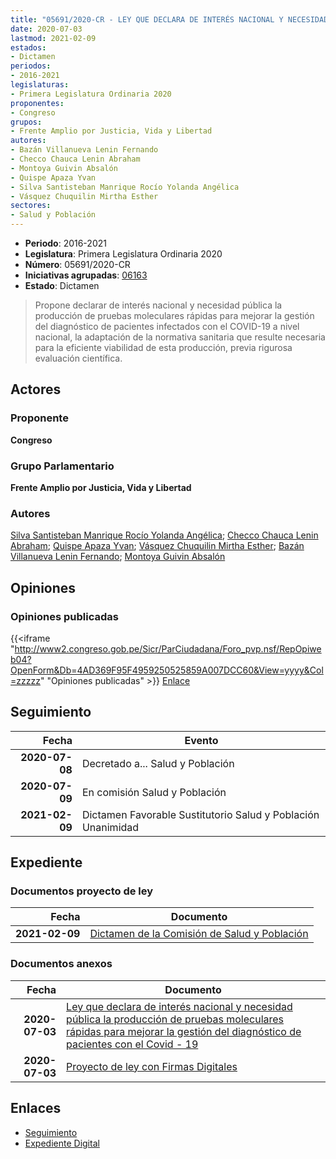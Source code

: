 ```yaml
---
title: "05691/2020-CR - LEY QUE DECLARA DE INTERÉS NACIONAL Y NECESIDAD PÚBLICA LA PRODUCCIÓN DE PRUEBAS MOLECULARES RÁPIDAS PARA PACIENTES INFECTADOS CON COVID-19"
date: 2020-07-03
lastmod: 2021-02-09
estados:
- Dictamen
periodos:
- 2016-2021
legislaturas:
- Primera Legislatura Ordinaria 2020
proponentes:
- Congreso
grupos:
- Frente Amplio por Justicia, Vida y Libertad
autores:
- Bazán Villanueva Lenin Fernando
- Checco Chauca Lenin Abraham
- Montoya Guivin Absalón
- Quispe Apaza Yvan
- Silva Santisteban Manrique Rocío Yolanda Angélica
- Vásquez Chuquilin Mirtha Esther
sectores:
- Salud y Población
---
```

- **Periodo**: 2016-2021
- **Legislatura**: Primera Legislatura Ordinaria 2020
- **Número**: 05691/2020-CR
- **Iniciativas agrupadas**: [06163](../../06100/06163)
- **Estado**: Dictamen

> Propone declarar de interés nacional y necesidad pública la producción de pruebas moleculares rápidas para mejorar la gestión del diagnóstico de pacientes infectados con el COVID-19 a nivel nacional, la adaptación de la normativa sanitaria que resulte necesaria para la eficiente viabilidad de esta producción, previa rigurosa evaluación científica.


## Actores

### Proponente

**Congreso**

### Grupo Parlamentario

**Frente Amplio por Justicia, Vida y Libertad**

### Autores

[Silva Santisteban Manrique Rocío Yolanda Angélica](mailto:mailto:rsilvas@congreso.gob.pe); [Checco Chauca Lenin Abraham](mailto:mailto:lchecco@congreso.gob.pe); [Quispe Apaza Yvan](mailto:mailto:mquispes@congreso.gob.pe); [Vásquez Chuquilin Mirtha Esther](mailto:mailto:mvasquezch@congreso.gob.pe); [Bazán Villanueva Lenin Fernando](mailto:mailto:lbazan@congreso.gob.pe); [Montoya Guivin Absalón](mailto:mailto:amontoya@congreso.gob.pe)

## Opiniones

### Opiniones publicadas

{{<iframe "http://www2.congreso.gob.pe/Sicr/ParCiudadana/Foro_pvp.nsf/RepOpiweb04?OpenForm&Db=4AD369F95F4959250525859A007DCC60&View=yyyy&Col=zzzzz" "Opiniones publicadas" >}}
[Enlace](http://www2.congreso.gob.pe/Sicr/ParCiudadana/Foro_pvp.nsf/RepOpiweb04?OpenForm&Db=4AD369F95F4959250525859A007DCC60&View=yyyy&Col=zzzzz)


## Seguimiento

| Fecha | Evento |
|------:|--------|
| **2020-07-08** | Decretado a... Salud y Población |
| **2020-07-09** | En comisión Salud y Población |
| **2021-02-09** | Dictamen Favorable Sustitutorio Salud y Población Unanimidad |

## Expediente

### Documentos proyecto de ley

| Fecha | Documento |
|------:|-----------|
| **2021-02-09** | [Dictamen de la Comisión de Salud y Población](https://leyes.congreso.gob.pe/Documentos/2016_2021/Dictamenes/Proyectos_de_Ley/05691DC21MAY20210209.pdf) |

### Documentos anexos

| Fecha | Documento |
|------:|-----------|
| **2020-07-03** | [Ley que declara de interés nacional y necesidad pública la producción de pruebas moleculares rápidas para mejorar la gestión del diagnóstico de pacientes con el Covid - 19](http://www.leyes.congreso.gob.pe/Documentos/2016_2021/Proyectos_de_Ley_y_de_Resoluciones_Legislativas/PL05691-20200703.pdf) |
| **2020-07-03** | [Proyecto de ley con Firmas Digitales](http://www.leyes.congreso.gob.pe/Documentos/2016_2021/Proyectos_de_Ley_y_de_Resoluciones_Legislativas/Proyectos_Firmas_digitales/PL05691.pdf) |

## Enlaces

- [Seguimiento](http://www2.congreso.gob.pe/Sicr/TraDocEstProc/CLProLey2016.nsf/f7fff46988ca05b1052578e100829cc7/0aec6c30be5165430525859b000fd017?OpenDocument)
- [Expediente Digital](http://www2.congreso.gob.pe/Sicr/TraDocEstProc/Expvirt_2011.nsf/visbusqptramdoc1621/05691?opendocument)

